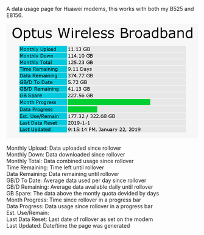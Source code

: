 A data usage page for Huawei modems, this works with both my B525 and E8156.

<img src="https://github.com/jazzygreen/Huawei-Data/raw/master/huawei.png">

Monthly Upload: Data uploaded since rollover<br/>
Monthly Down: Data downloaded since rollover<br/>
Monthly Total: Data combined usage since rollover<br/>
Time Remaining: Time left until rollover<br/>
Data Remaining: Data remaining until rollover<br/>
GB/D To Date: Average data used per day since rollover<br/>
GB/D Remaining: Average data available daily until rollover<br/>
GB Spare: The data above the montly quota devided by days<br/>
Month Progress: Time since rollover in a progress bar<br/>
Data Progress: Data usage since rollover in a progress bar<br/>
Est. Use/Remain: <br/>
Last Data Reset: Last date of rollover as set on the modem<br/>
Last Updated: Date/time the page was generated
